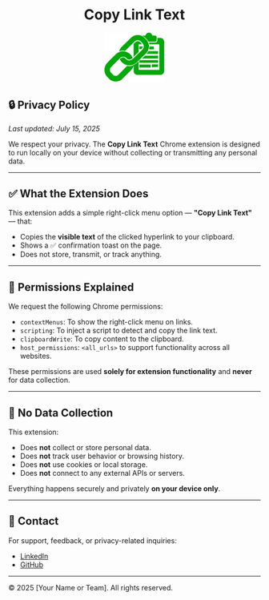 <h1 align="center">Copy Link Text</h1>


<p align="center">
  <img src="icon.png" alt="Copy Link Text Icon" width="120">
</p>



## 🔒 Privacy Policy

_Last updated: July 15, 2025_

We respect your privacy. The **Copy Link Text** Chrome extension is designed to run locally on your device without collecting or transmitting any personal data.

---

## ✅ What the Extension Does

This extension adds a simple right-click menu option — **"Copy Link Text"** — that:

- Copies the **visible text** of the clicked hyperlink to your clipboard.
- Shows a ✅ confirmation toast on the page.
- Does not store, transmit, or track anything.

---

## 🔐 Permissions Explained

We request the following Chrome permissions:

- `contextMenus`: To show the right-click menu on links.
- `scripting`: To inject a script to detect and copy the link text.
- `clipboardWrite`: To copy content to the clipboard.
- `host_permissions`: `<all_urls>` to support functionality across all websites.

These permissions are used **solely for extension functionality** and **never** for data collection.

---

## 🚫 No Data Collection

This extension:

- Does **not** collect or store personal data.
- Does **not** track user behavior or browsing history.
- Does **not** use cookies or local storage.
- Does **not** connect to any external APIs or servers.

Everything happens securely and privately **on your device only**.

---

## 📧 Contact

For support, feedback, or privacy-related inquiries:

- [LinkedIn](https://linkedin.com/in/muneebulhassan-ml)
- [GitHub](https://github.com/MuneebUH)

---

© 2025 [Your Name or Team]. All rights reserved.
